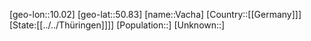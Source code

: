 ﻿---
location: [50.83,10.02]
type: City
tags:
- geo/City


SpocWebEntityId: 35159
isDeleted: false
confidential: public

---
[geo-lon::10.02]
[geo-lat::50.83]
[name::Vacha]
[Country::[[Germany]]]
[State:[[../../Thüringen]]]]
[Population::]
[Unknown::]

